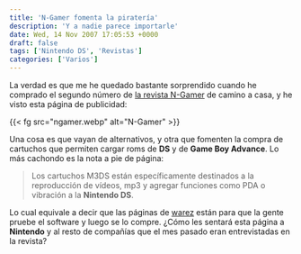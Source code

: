 ```yaml
---
title: 'N-Gamer fomenta la piratería'
description: 'Y a nadie parece importarle'
date: Wed, 14 Nov 2007 17:05:53 +0000
draft: false
tags: ['Nintendo DS', 'Revistas']
categories: ['Varios']
---
```


La verdad es que me he quedado bastante sorprendido cuando he comprado el segundo número de [la revista N-Gamer](/ngamer-una-nueva-revista-de-nintendo/) de camino a casa, y he visto esta página de publicidad:

{{< fg src="ngamer.webp" alt="N-Gamer" >}}

Una cosa es que vayan de alternativos, y otra que fomenten la compra de cartuchos que permiten cargar roms de **DS** y de **Game Boy Advance**. Lo más cachondo es la nota a pie de página:

> Los cartuchos M3DS están específicamente destinados a la reproducción de vídeos, mp3 y agregar funciones como PDA o vibración a la **Nintendo DS**.

Lo cual equivale a decir que las páginas de [warez](http://es.wikipedia.org/wiki/Warez) están para que la gente pruebe el software y luego se lo compre. ¿Cómo les sentará esta página a **Nintendo** y al resto de compañías que el mes pasado eran entrevistadas en la revista?